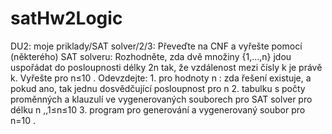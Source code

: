# satHw2Logic
DU2: moje priklady/SAT solver/2/3:  Převeďte na CNF a vyřešte pomocí (některého) SAT solveru:  Rozhodněte, zda dvě množiny {1,...,n} jdou uspořádat do posloupnosti délky 2n tak, že vzdálenost mezi čísly k je právě k.  Vyřešte pro n≤10  .  Odevzdejte:  1. pro hodnoty n  : zda řešení existuje, a pokud ano, tak jednu dosvědčující posloupnost pro n  2. tabulku s počty proměnných a klauzulí ve vygenerovaných souborech pro SAT solver pro délku n ,,1≤n≤10   3. program pro generování a vygenerovaný soubor pro n=10 .
